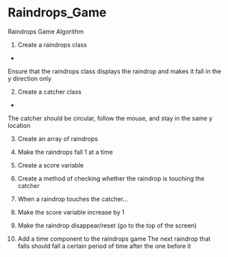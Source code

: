 Raindrops_Game
==============

Raindrops Game Algorithm

1.  Create a raindrops class
+  
Ensure that the raindrops class displays the raindrop and makes it fall in the y direction only

2.  Create a catcher class
+  
The catcher should be circular, follow the mouse, and stay in the same y location

3.  Create an array of raindrops

4.  Make the raindrops fall 1 at a time

5.  Create a score variable

6.  Create a method of checking whether the raindrop is touching the catcher

7.  When a raindrop touches the catcher...

8.  Make the score variable increase by 1

9.  Make the raindrop disappear/reset (go to the top of the screen)

10. Add a time component to the raindrops game
    The next raindrop that falls should fall a certain period of time after the one before it   
